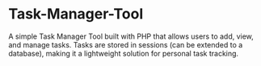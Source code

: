 # Task-Manager-Tool
A simple Task Manager Tool built with PHP that allows users to add, view, and manage tasks. Tasks are stored in sessions (can be extended to a database), making it a lightweight solution for personal task tracking.
